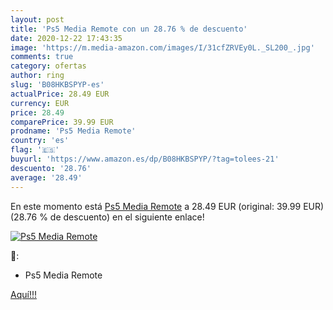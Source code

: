 ```yaml
---
layout: post
title: 'Ps5 Media Remote con un 28.76 % de descuento'
date: 2020-12-22 17:43:35
image: 'https://m.media-amazon.com/images/I/31cfZRVEy0L._SL200_.jpg'
comments: true
category: ofertas
author: ring
slug: 'B08HKBSPYP-es'
actualPrice: 28.49 EUR
currency: EUR
price: 28.49
comparePrice: 39.99 EUR
prodname: 'Ps5 Media Remote'
country: 'es'
flag: '🇪🇸'
buyurl: 'https://www.amazon.es/dp/B08HKBSPYP/?tag=tolees-21'
descuento: '28.76'
average: '28.49'
---
```


En este momento está [Ps5 Media Remote](https://www.amazon.es/dp/B08HKBSPYP/?tag=tolees-21) a 28.49 EUR (original: 39.99 EUR) (28.76 %  de descuento) en el siguiente enlace!

[![Ps5 Media Remote](https://m.media-amazon.com/images/I/31cfZRVEy0L._SL200_.jpg)](https://www.amazon.es/dp/B08HKBSPYP/?tag=tolees-21)

🔎:

- Ps5 Media Remote

[Aquí!!!](https://www.amazon.es/dp/B08HKBSPYP/?tag=tolees-21)
